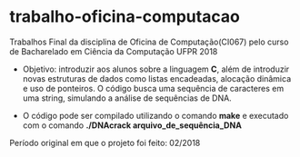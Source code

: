 # trabalho-oficina-computacao
Trabalhos Final da disciplina de Oficina de Computação(CI067) pelo curso de Bacharelado em Ciência da Computação UFPR 2018 

- Objetivo: introduzir aos alunos sobre a linguagem **C**, além de introduzir novas estruturas de dados como listas encadeadas, alocação dinâmica e uso de ponteiros. O código busca uma sequência de caracteres em uma string, simulando a análise de sequências de DNA.

- O código pode ser compilado utilizando o comando **make** e executado com o comando **./DNAcrack arquivo_de_sequência_DNA**
  
Período original em que o projeto foi feito: 02/2018

